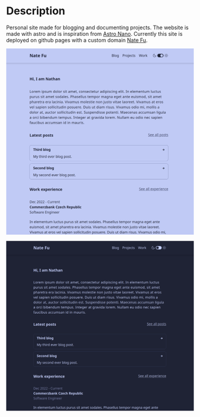 # Description

Personal site made for blogging and documenting projects. The website is made
with astro and is inspiration from [Astro Nano](https://astro-nano-demo.vercel.app).
Currently this site is deployed on github pages with a custom domain [Nate Fu](https://natefu.xyz).

![light mode](light.png)

![dark mode](dark.png)
